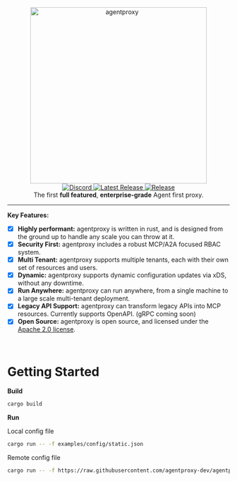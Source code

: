 <div align="center">
  <picture>
    <source media="(prefers-color-scheme: dark)" srcset="https://raw.githubusercontent.com/agentproxy-dev/agentproxy/refs/heads/main/img/banner-light.svg" alt="agentproxy" width="400">
    <source media="(prefers-color-scheme: light)" srcset="https://raw.githubusercontent.com/agentproxy-dev/agentproxy/refs/heads/main/img/banner-dark.svg" alt="agentproxy" width="400">
    <img alt="agentproxy" src="https://raw.githubusercontent.com/agentproxy-dev/agentproxy/refs/heads/main/img/banner-light.svg">
  </picture>
  <div>
     <a href="https://discord.gg/BdJpzaPjHv">
      <img src="https://img.shields.io/discord/1346225185166065826?style=flat&label=Join%20Discord&color=6D28D9" alt="Discord">
    </a>
    <a href="https://github.com/agentproxy-dev/agentproxy/releases">
      <img src="https://img.shields.io/github/v/release/agentproxy/agentproxy?style=flat&label=Latest%20Release&color=6D28D9" alt="Latest Release">
    </a>
    <a href="https://github.com/agentproxy-dev/agentproxy/actions/workflows/release.yml">
      <img src="https://github.com/agentproxy-dev/agentproxy/actions/workflows/release.yml/badge.svg" alt="Release">
    </a>
  </div>
  <div>
    The first <strong>full featured</strong>, <strong>enterprise-grade</strong> Agent first proxy.
  </div>
</div>

---


**Key Features:**

- [x] **Highly performant:** agentproxy is written in rust, and is designed from the ground up to handle any scale you can throw at it.
- [x] **Security First:** agentproxy includes a robust MCP/A2A focused RBAC system.
- [x] **Multi Tenant:** agentproxy supports multiple tenants, each with their own set of resources and users.
- [x] **Dynamic:** agentproxy supports dynamic configuration updates via xDS, without any downtime.
- [x] **Run Anywhere:** agentproxy can run anywhere, from a single machine to a large scale multi-tenant deployment.
- [x] **Legacy API Support:** agentproxy can transform legacy APIs into MCP resources. Currently supports OpenAPI. (gRPC coming soon)
- [x] **Open Source:** agentproxy is open source, and licensed under the [Apache 2.0 license](https://www.apache.org/licenses/LICENSE-2.0).
<br>


# Getting Started 
**Build**

```bash
cargo build
```

**Run**

Local config file
```bash
cargo run -- -f examples/config/static.json
```

Remote config file
```bash
cargo run -- -f https://raw.githubusercontent.com/agentproxy-dev/agentproxy/main/examples/config/static.json
```
